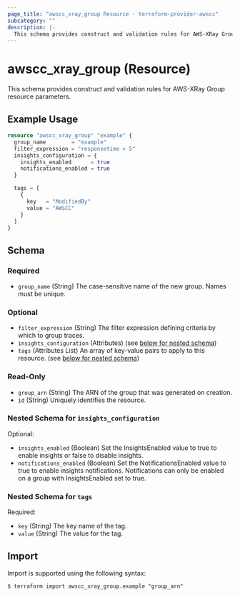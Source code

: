 ```yaml
---
page_title: "awscc_xray_group Resource - terraform-provider-awscc"
subcategory: ""
description: |-
  This schema provides construct and validation rules for AWS-XRay Group resource parameters.
---
```


# awscc_xray_group (Resource)

This schema provides construct and validation rules for AWS-XRay Group resource parameters.

## Example Usage

```terraform
resource "awscc_xray_group" "example" {
  group_name        = "example"
  filter_expression = "responsetime > 5"
  insights_configuration = {
    insights_enabled      = true
    notifications_enabled = true
  }

  tags = [
    {
      key   = "ModifiedBy"
      value = "AWSCC"
    }
  ]
}
```

<!-- schema generated by tfplugindocs -->
## Schema

### Required

- `group_name` (String) The case-sensitive name of the new group. Names must be unique.

### Optional

- `filter_expression` (String) The filter expression defining criteria by which to group traces.
- `insights_configuration` (Attributes) (see [below for nested schema](#nestedatt--insights_configuration))
- `tags` (Attributes List) An array of key-value pairs to apply to this resource. (see [below for nested schema](#nestedatt--tags))

### Read-Only

- `group_arn` (String) The ARN of the group that was generated on creation.
- `id` (String) Uniquely identifies the resource.

<a id="nestedatt--insights_configuration"></a>
### Nested Schema for `insights_configuration`

Optional:

- `insights_enabled` (Boolean) Set the InsightsEnabled value to true to enable insights or false to disable insights.
- `notifications_enabled` (Boolean) Set the NotificationsEnabled value to true to enable insights notifications. Notifications can only be enabled on a group with InsightsEnabled set to true.


<a id="nestedatt--tags"></a>
### Nested Schema for `tags`

Required:

- `key` (String) The key name of the tag.
- `value` (String) The value for the tag.

## Import

Import is supported using the following syntax:

```shell
$ terraform import awscc_xray_group.example "group_arn"
```
